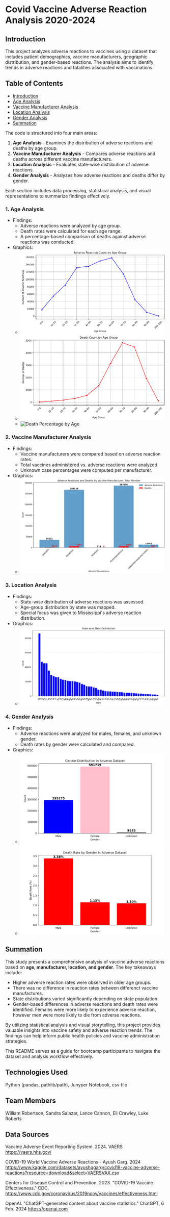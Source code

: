 # Covid Vaccine Adverse Reaction Analysis 2020-2024

## Introduction
This project analyzes adverse reactions to vaccines using a dataset that includes patient demographics, vaccine manufacturers, geographic distribution, and gender-based reactions. The analysis aims to identify trends in adverse reactions and fatalities associated with vaccinations.

## Table of Contents
- [Introduction](#introduction)
- [Age Analysis](#1-age-analysis)
- [Vaccine Manufacturer Analysis](#2-vaccine-manufacturer-analysis)
- [Location Analysis](#3-location-analysis)
- [Gender Analysis](#4-gender-analysis)
- [Summation](#summation)
  

The code is structured into four main areas:
1. **Age Analysis** - Examines the distribution of adverse reactions and deaths by age group.
2. **Vaccine Manufacturer Analysis** - Compares adverse reactions and deaths across different vaccine manufacturers.
3. **Location Analysis** - Evaluates state-wise distribution of adverse reactions.
4. **Gender Analysis** - Analyzes how adverse reactions and deaths differ by gender.

Each section includes data processing, statistical analysis, and visual representations to summarize findings effectively.

### 1. Age Analysis
- Findings:
  - Adverse reactions were analyzed by age group.
  - Death rates were calculated for each age range.
  - A percentage-based comparison of deaths against adverse reactions was conducted.
- Graphics:
  - ![Adverse Reactions by Age](Images/reaction_by_age_graph.png)
  - ![Death Count by Age](Images/death_by_age_graph.png)
  - ![Death Percentage by Age](Images/death_percentage_by_age_graph.png)

### 2. Vaccine Manufacturer Analysis
- Findings:
  - Vaccine manufacturers were compared based on adverse reaction rates.
  - Total vaccines administered vs. adverse reactions were analyzed.
  - Unknown case percentages were computed per manufacturer.
- Graphics:
  - ![Adverse Reactions by Manufacturer](Images/adverse_reactions_death_number.png)

### 3. Location Analysis
- Findings:
  - State-wise distribution of adverse reactions was assessed.
  - Age-group distribution by state was mapped.
  - Special focus was given to Mississippi's adverse reaction distribution.
- Graphics:
  - ![State-wise Adverse Reactions](Images/state_bar_chart.png)

### 4. Gender Analysis
- Findings:
  - Adverse reactions were analyzed for males, females, and unknown gender.
  - Death rates by gender were calculated and compared.
- Graphics:
  - ![Gender-based Adverse Reactions](Images/gender_distribution.png)
  - ![Gender-specific Death Rate](Images/gender_death_rate.png)

## Summation
This study presents a comprehensive analysis of vaccine adverse reactions based on **age, manufacturer, location, and gender**. The key takeaways include:
- Higher adverse reaction rates were observed in older age groups.
- There was no difference in reaction rates between differenct vaccine manufactures.
- State distributions varied significantly depending on state population.
- Gender-based differences in adverse reactions and death rates were identified. Females were more likely to experience adverse reaction, however men were more likely to die from adverse reactions.

By utilizing statistical analysis and visual storytelling, this project provides valuable insights into vaccine safety and adverse reaction trends. The findings can help inform public health policies and vaccine administration strategies.

This README serves as a guide for bootcamp participants to navigate the dataset and analysis workflow effectively.

## Technologies Used 

Python (pandas, pathlib/path), Junyper Notebook, csv file

## Team Members 

William Robertson, 
Sandra Salazar, 
Lance Cannon, 
Eli Crawley, 
Luke Roberts

## Data Sources

Vaccine Adverse Event Reporting System. 2024. VAERS 
https://vaers.hhs.gov/ 

COVID-19 World Vaccine Adverse Reactions - Ayush Garg. 2024 
https://www.kaggle.com/datasets/ayushggarg/covid19-vaccine-adverse-reactions?resource=download&select=VAERSVAX.csv 

Centers for Disease Control and Prevention. 2023. "COVID-19 Vaccine Effectiveness." CDC. 
https://www.cdc.gov/coronavirus/2019ncov/vaccines/effectiveness.html 

OpenAI. "ChatGPT-generated content about vaccine statistics." ChatGPT, 6 Feb. 2024 
https://openai.com 
